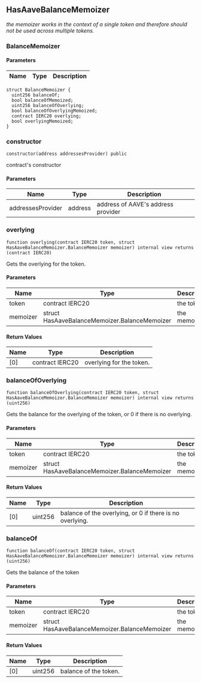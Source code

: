 ## HasAaveBalanceMemoizer

_the memoizer works in the context of a single token and therefore should not be used across multiple tokens._

### BalanceMemoizer

#### Parameters

| Name | Type | Description |
| ---- | ---- | ----------- |

```solidity
struct BalanceMemoizer {
  uint256 balanceOf;
  bool balanceOfMemoized;
  uint256 balanceOfOverlying;
  bool balanceOfOverlyingMemoized;
  contract IERC20 overlying;
  bool overlyingMemoized;
}
```

### constructor

```solidity
constructor(address addressesProvider) public
```

contract's constructor

#### Parameters

| Name | Type | Description |
| ---- | ---- | ----------- |
| addressesProvider | address | address of AAVE's address provider |

### overlying

```solidity
function overlying(contract IERC20 token, struct HasAaveBalanceMemoizer.BalanceMemoizer memoizer) internal view returns (contract IERC20)
```

Gets the overlying for the token.

#### Parameters

| Name | Type | Description |
| ---- | ---- | ----------- |
| token | contract IERC20 | the token. |
| memoizer | struct HasAaveBalanceMemoizer.BalanceMemoizer | the memoizer. |

#### Return Values

| Name | Type | Description |
| ---- | ---- | ----------- |
| [0] | contract IERC20 | overlying for the token. |

### balanceOfOverlying

```solidity
function balanceOfOverlying(contract IERC20 token, struct HasAaveBalanceMemoizer.BalanceMemoizer memoizer) internal view returns (uint256)
```

Gets the balance for the overlying of the token, or 0 if there is no overlying.

#### Parameters

| Name | Type | Description |
| ---- | ---- | ----------- |
| token | contract IERC20 | the token. |
| memoizer | struct HasAaveBalanceMemoizer.BalanceMemoizer | the memoizer. |

#### Return Values

| Name | Type | Description |
| ---- | ---- | ----------- |
| [0] | uint256 | balance of the overlying, or 0 if there is no overlying. |

### balanceOf

```solidity
function balanceOf(contract IERC20 token, struct HasAaveBalanceMemoizer.BalanceMemoizer memoizer) internal view returns (uint256)
```

Gets the balance of the token

#### Parameters

| Name | Type | Description |
| ---- | ---- | ----------- |
| token | contract IERC20 | the token. |
| memoizer | struct HasAaveBalanceMemoizer.BalanceMemoizer | the memoizer. |

#### Return Values

| Name | Type | Description |
| ---- | ---- | ----------- |
| [0] | uint256 | balance of the token. |

